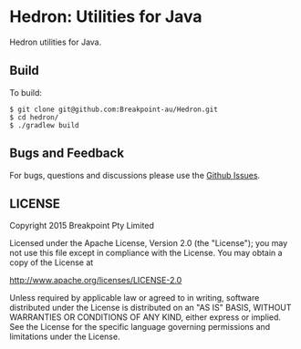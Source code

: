 # Hedron: Utilities for Java

Hedron utilities for Java.

## Build

To build:

```
$ git clone git@github.com:Breakpoint-au/Hedron.git
$ cd hedron/
$ ./gradlew build
```

## Bugs and Feedback

For bugs, questions and discussions please use the [Github Issues](https://github.com/Breakpoint-au/Hedron/issues).

 
## LICENSE

Copyright 2015 Breakpoint Pty Limited

Licensed under the Apache License, Version 2.0 (the "License");
you may not use this file except in compliance with the License.
You may obtain a copy of the License at

<http://www.apache.org/licenses/LICENSE-2.0>

Unless required by applicable law or agreed to in writing, software
distributed under the License is distributed on an "AS IS" BASIS,
WITHOUT WARRANTIES OR CONDITIONS OF ANY KIND, either express or implied.
See the License for the specific language governing permissions and
limitations under the License.
